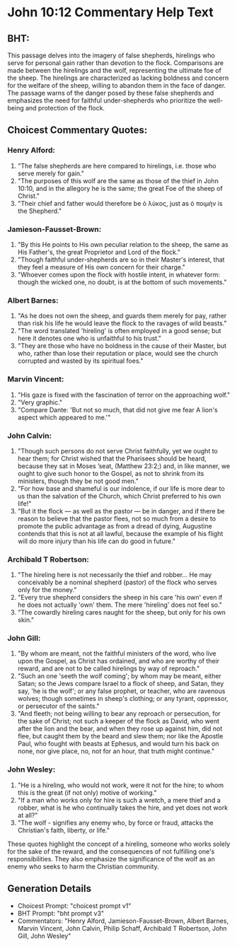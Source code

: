 # John 10:12 Commentary Help Text

## BHT:
This passage delves into the imagery of false shepherds, hirelings who serve for personal gain rather than devotion to the flock. Comparisons are made between the hirelings and the wolf, representing the ultimate foe of the sheep. The hirelings are characterized as lacking boldness and concern for the welfare of the sheep, willing to abandon them in the face of danger. The passage warns of the danger posed by these false shepherds and emphasizes the need for faithful under-shepherds who prioritize the well-being and protection of the flock.

## Choicest Commentary Quotes:
### Henry Alford:
1. "The false shepherds are here compared to hirelings, i.e. those who serve merely for gain."
2. "The purposes of this wolf are the same as those of the thief in John 10:10, and in the allegory he is the same; the great Foe of the sheep of Christ."
3. "Their chief and father would therefore be ὁ λύκος, just as ὁ ποιμήν is the Shepherd."

### Jamieson-Fausset-Brown:
1. "By this He points to His own peculiar relation to the sheep, the same as His Father's, the great Proprietor and Lord of the flock."
2. "Though faithful under-shepherds are so in their Master's interest, that they feel a measure of His own concern for their charge."
3. "Whoever comes upon the flock with hostile intent, in whatever form: though the wicked one, no doubt, is at the bottom of such movements."

### Albert Barnes:
1. "As he does not own the sheep, and guards them merely for pay, rather than risk his life he would leave the flock to the ravages of wild beasts."
2. "The word translated 'hireling' is often employed in a good sense; but here it denotes one who is unfaithful to his trust."
3. "They are those who have no boldness in the cause of their Master, but who, rather than lose their reputation or place, would see the church corrupted and wasted by its spiritual foes."

### Marvin Vincent:
1. "His gaze is fixed with the fascination of terror on the approaching wolf."
2. "Very graphic."
3. "Compare Dante: 'But not so much, that did not give me fear A lion's aspect which appeared to me.'"

### John Calvin:
1. "Though such persons do not serve Christ faithfully, yet we ought to hear them; for Christ wished that the Pharisees should be heard, because they sat in Moses ’seat, (Matthew 23:2;) and, in like manner, we ought to give such honor to the Gospel, as not to shrink from its ministers, though they be not good men."
2. "For how base and shameful is our indolence, if our life is more dear to us than the salvation of the Church, which Christ preferred to his own life!"
3. "But it the flock — as well as the pastor — be in danger, and if there be reason to believe that the pastor flees, not so much from a desire to promote the public advantage as from a dread of dying, Augustine contends that this is not at all lawful, because the example of his flight will do more injury than his life can do good in future."

### Archibald T Robertson:
1. "The hireling here is not necessarily the thief and robber... He may conceivably be a nominal shepherd (pastor) of the flock who serves only for the money." 
2. "Every true shepherd considers the sheep in his care 'his own' even if he does not actually 'own' them. The mere 'hireling' does not feel so."
3. "The cowardly hireling cares naught for the sheep, but only for his own skin."

### John Gill:
1. "By whom are meant, not the faithful ministers of the word, who live upon the Gospel, as Christ has ordained, and who are worthy of their reward, and are not to be called hirelings by way of reproach."
2. "Such an one 'seeth the wolf coming'; by whom may be meant, either Satan; so the Jews compare Israel to a flock of sheep, and Satan, they say, 'he is the wolf'; or any false prophet, or teacher, who are ravenous wolves; though sometimes in sheep's clothing; or any tyrant, oppressor, or persecutor of the saints."
3. "And fleeth; not being willing to bear any reproach or persecution, for the sake of Christ; not such a keeper of the flock as David, who went after the lion and the bear, and when they rose up against him, did not flee, but caught them by the beard and slew them; nor like the Apostle Paul, who fought with beasts at Ephesus, and would turn his back on none, nor give place, no, not for an hour, that truth might continue."

### John Wesley:
1. "He is a hireling, who would not work, were it not for the hire; to whom this is the great (if not only) motive of working."
2. "If a man who works only for hire is such a wretch, a mere thief and a robber, what is he who continually takes the hire, and yet does not work at all?"
3. "The wolf - signifies any enemy who, by force or fraud, attacks the Christian's faith, liberty, or life."

These quotes highlight the concept of a hireling, someone who works solely for the sake of the reward, and the consequences of not fulfilling one's responsibilities. They also emphasize the significance of the wolf as an enemy who seeks to harm the Christian community.


## Generation Details
- Choicest Prompt: "choicest prompt v1"
- BHT Prompt: "bht prompt v3"
- Commentators: "Henry Alford, Jamieson-Fausset-Brown, Albert Barnes, Marvin Vincent, John Calvin, Philip Schaff, Archibald T Robertson, John Gill, John Wesley"
